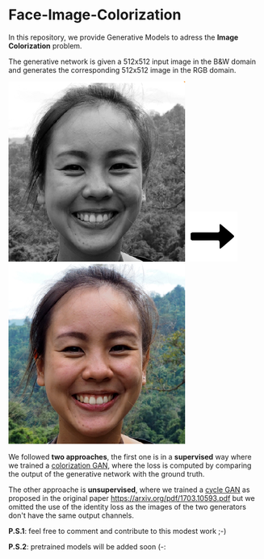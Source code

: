 # Face-Image-Colorization

In this repository, we provide Generative Models to adress the **Image Colorization** problem.

The generative network is given a 512x512 input image in the B&W domain and generates the corresponding 512x512 image in the RGB domain.


[<img src="./for_readme/img/gray.PNG" width="350"/>](./for_readme/img/gray.PNG)
[<img src="./for_readme/img/arrow.jpg" width="100"/>](./for_readme/img/arrow.jpg)
[<img src="./for_readme/img/color.PNG" width="350"/>](./for_readme/img/color.PNG)

We followed **two approaches**, the first one is in a **supervised** way where we trained a [colorization GAN](/model/colorization_gan.py), where the loss is computed by comparing the output of the generative network with the ground truth.

The other approache is **unsupervised**, where we trained a [cycle GAN](/model/cycle_gan.py) as proposed in the original paper https://arxiv.org/pdf/1703.10593.pdf but we omitted the use of the identity loss as the images of the two generators don't have the same output channels. 


**P.S.1**: feel free to comment and contribute to this modest work ;-)

**P.S.2**: pretrained models will be added soon (-:
